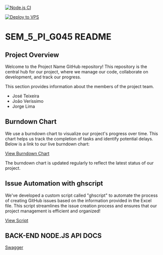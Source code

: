 [![Node.js CI](https://github.com/JoseTeixeira1200941/G046/actions/workflows/nodejs.yml/badge.svg)](https://github.com/JoseTeixeira1200941/G046/actions/workflows/nodejs.yml)

[![Deploy to VPS](https://github.com/JoseTeixeira1200941/G046/actions/workflows/deploy.yml/badge.svg)](https://github.com/JoseTeixeira1200941/G046/actions/workflows/deploy.yml)
# SEM_5_PI_G045 README

## Project Overview

Welcome to the Project Name GitHub repository! This repository is the central hub for our project, where we manage our code, collaborate on development, and track our progress.

This section provides information about the members of the project team.
- José Teixeira
- João Veríssimo
- Jorge Lima

## Burndown Chart

We use a burndown chart to visualize our project's progress over time. This chart helps us track the completion of tasks and identify potential delays. Below is a link to our live burndown chart:

[View Burndown Chart](https://github.com/users/JoseTeixeira1200941/projects/1/insights?xAxis%5BdataSource%5D%5Bcolumn%5D=64687177&xAxis%5BgroupBy%5D=)

The burndown chart is updated regularly to reflect the latest status of our project.

## Issue Automation with ghscript

We've developed a custom script called "ghscript" to automate the process of creating GitHub issues based on the information provided in the Excel file. This script streamlines the issue creation process and ensures that our project management is efficient and organized!

[View Script](ghissues.sh)


## BACK-END NODE.JS API DOCS
[Swagger](https://app.swaggerhub.com/apis/JNMTEIXEIRA/g-045/1.0.0)

